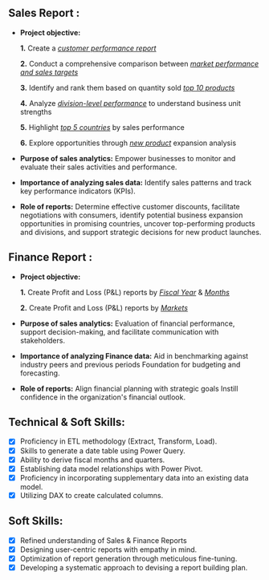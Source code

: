 ## Sales Report :


- **Project objective:** 

    **1.** Create a _[customer performance report](https://github.com/shahwajahmad/Excel-Sales-Analytics-/blob/main/customer%20performance%20report%20pdf.pdf)_ 

    **2.** Conduct a comprehensive comparison between _[market performance and sales targets](https://github.com/shahwajahmad/Excel-Sales-Analytics-/blob/main/market%20performance%20vs%20target%20PDF.pdf)_

    **3.** Identify and rank them based on quantity sold _[top 10 products](https://github.com/shahwajahmad/Excel-Sales-Analytics-/blob/main/Top%2010%20Products%20PDF.pdf)_ 

    **4.** Analyze _[division-level performance](https://github.com/shahwajahmad/Excel-Sales-Analytics-/blob/main/Division%20level%20report%20PDF.pdf)_ to understand business unit strengths

    **5.** Highlight _[top 5 countries](https://github.com/shahwajahmad/Excel-Sales-Analytics-/blob/main/Top%205%20Countries%20in%202021%20PDF.pdf)_ by sales performance

    **6.** Explore opportunities through _[new product](https://github.com/shahwajahmad/Excel-Sales-Analytics-/blob/main/new%20products%20in%202021%20PDF.pdf)_ expansion analysis

- **Purpose of sales analytics:** Empower businesses to monitor and evaluate their sales activities and performance.

- **Importance of analyzing sales data:** Identify sales patterns and track key performance indicators (KPIs).

- **Role of reports:** Determine effective customer discounts, facilitate negotiations with consumers, identify potential business expansion opportunities in promising countries, uncover top-performing products and divisions, and support strategic decisions for new product launches.


## Finance Report :

- **Project objective:** 

    **1.** Create Profit and Loss (P&L) reports by _[Fiscal Year](https://github.com/shahwajahmad/Excel-Sales-Analytics-/blob/main/P%26L%20Statement%20by%20fiscal%20Year%20PDF.pdf)_ & _[Months](https://github.com/shahwajahmad/Excel-Sales-Analytics-/blob/main/P%26L%20Statement%20by%20Month%20pdf.pdf)_ 

   **2.** Create Profit and Loss (P&L) reports by _[Markets](https://github.com/shahwajahmad/Excel-Sales-Analytics-/blob/main/P%26L%20statement%20by%20market.pdf)_

- **Purpose of sales analytics:** Evaluation of financial performance, support decision-making, and facilitate communication with stakeholders.

- **Importance of analyzing Finance data:** Aid in benchmarking against industry peers and previous periods Foundation for budgeting and forecasting.

- **Role of reports:** Align financial planning with strategic goals Instill confidence in the organization's financial outlook.


## Technical & Soft Skills:
- [x]	Proficiency in ETL methodology (Extract, Transform, Load).
- [x]	Skills to generate a date table using Power Query.
- [x]	Ability to derive fiscal months and quarters.
- [x]	Establishing data model relationships with Power Pivot.
- [x]	Proficiency in incorporating supplementary data into an existing data model.
- [x]	Utilizing DAX to create calculated columns.

## Soft Skills:
- [x]	Refined understanding of Sales & Finance Reports
- [x]	Designing user-centric reports with empathy in mind.
- [x]	Optimization of report generation through meticulous fine-tuning.
- [x]	Developing a systematic approach to devising a report building plan.
